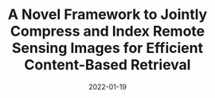 ---
date: 2022-01-19

title: A Novel Framework to Jointly Compress and Index Remote Sensing Images for Efficient Content-Based Retrieval

description: |
    This repository contains the code for our framework to jointly compress and index remote sensing (RS) images for efficient content-based image retrieval (CBIR). RS images are usually stored in compressed format to reduce the storage size of the archives. Thus, CBIR systems in RS require decoding images before applying CBIR (which is computationally demanding in the case of large-scale CBIR problems). To address this problem, we present a joint framework that simultaneously learns RS image compression and indexing, eliminating the need for decoding RS images before applying CBIR. The proposed framework is made up of two modules. The first module aims at effectively compressing RS images. It is achieved based on an auto-encoder architecture. The second module aims at producing hash codes with a high discrimination capability. It is achieved based on a deep hashing method that exploits soft pairwise, bit-balancing and classification loss functions. We also propose a two stage learning strategy with gradient manipulation techniques to obtain image representations that are compatible with both RS image indexing and compression.

repositories:
    - name: RS-JCIF @RSiM-Git
      link: https://git.tu-berlin.de/rsim/RS-JCIF

accompanying_paper:
    title: A Novel Framework to Jointly Compress and Index Remote Sensing Images for Efficient Content-Based Retrieval
    link: https://arxiv.org/abs/2201.06459

contact_people:
    - name: Jun Xiang
      link: /team/members/jun-xiang
    - name: Gencer Sumbul
      link: /team/members/gencer-sumbul
    - name: Nimisha Thekke Madam
      link: /team/members/nimisha-thekke-madam

---